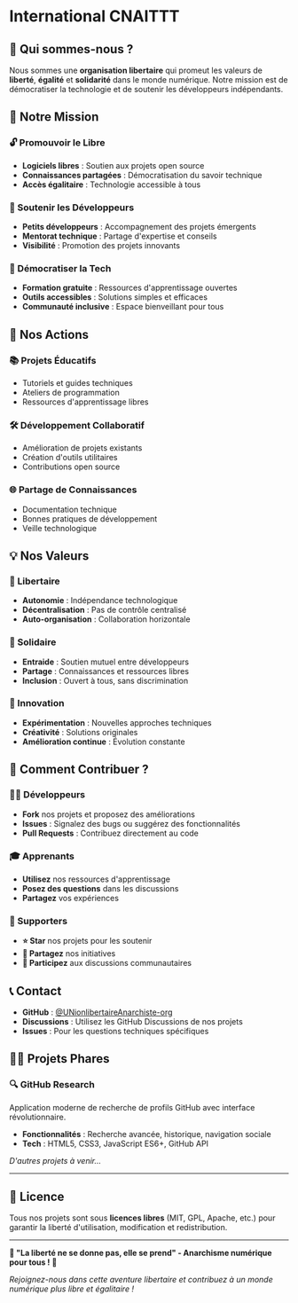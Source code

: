 # International CNAITTT

## 🏴 Qui sommes-nous ?

Nous sommes une **organisation libertaire** qui promeut les valeurs de **liberté**, **égalité** et **solidarité** dans le monde numérique. Notre mission est de démocratiser la technologie et de soutenir les développeurs indépendants.

## 🎯 Notre Mission

### 🔓 Promouvoir le Libre
- **Logiciels libres** : Soutien aux projets open source
- **Connaissances partagées** : Démocratisation du savoir technique
- **Accès égalitaire** : Technologie accessible à tous

### 🤝 Soutenir les Développeurs
- **Petits développeurs** : Accompagnement des projets émergents
- **Mentorat technique** : Partage d'expertise et conseils
- **Visibilité** : Promotion des projets innovants

### 🌱 Démocratiser la Tech
- **Formation gratuite** : Ressources d'apprentissage ouvertes
- **Outils accessibles** : Solutions simples et efficaces
- **Communauté inclusive** : Espace bienveillant pour tous

## 🚀 Nos Actions

### 📚 Projets Éducatifs
- Tutoriels et guides techniques
- Ateliers de programmation
- Ressources d'apprentissage libres

### 🛠️ Développement Collaboratif
- Amélioration de projets existants
- Création d'outils utilitaires
- Contributions open source

### 🌐 Partage de Connaissances
- Documentation technique
- Bonnes pratiques de développement
- Veille technologique

## 💡 Nos Valeurs

### 🏴 Libertaire
- **Autonomie** : Indépendance technologique
- **Décentralisation** : Pas de contrôle centralisé
- **Auto-organisation** : Collaboration horizontale

### 🤲 Solidaire
- **Entraide** : Soutien mutuel entre développeurs
- **Partage** : Connaissances et ressources libres
- **Inclusion** : Ouvert à tous, sans discrimination

### 🔬 Innovation
- **Expérimentation** : Nouvelles approches techniques
- **Créativité** : Solutions originales
- **Amélioration continue** : Évolution constante

## 🤝 Comment Contribuer ?

### 👨‍💻 Développeurs
- **Fork** nos projets et proposez des améliorations
- **Issues** : Signalez des bugs ou suggérez des fonctionnalités
- **Pull Requests** : Contribuez directement au code

### 🎓 Apprenants
- **Utilisez** nos ressources d'apprentissage
- **Posez des questions** dans les discussions
- **Partagez** vos expériences

### 🌟 Supporters
- **⭐ Star** nos projets pour les soutenir
- **📢 Partagez** nos initiatives
- **💬 Participez** aux discussions communautaires

## 📞 Contact

- **GitHub** : [@UNionlibertaireAnarchiste-org](https://github.com/UNionlibertaireAnarchiste-org)
- **Discussions** : Utilisez les GitHub Discussions de nos projets
- **Issues** : Pour les questions techniques spécifiques

## 🏴‍☠️ Projets Phares

### 🔍 GitHub Research
Application moderne de recherche de profils GitHub avec interface révolutionnaire.
- **Fonctionnalités** : Recherche avancée, historique, navigation sociale
- **Tech** : HTML5, CSS3, JavaScript ES6+, GitHub API

*D'autres projets à venir...*

---

## 📜 Licence

Tous nos projets sont sous **licences libres** (MIT, GPL, Apache, etc.) pour garantir la liberté d'utilisation, modification et redistribution.

---

**🏴 "La liberté ne se donne pas, elle se prend" - Anarchisme numérique pour tous ! 🏴**

*Rejoignez-nous dans cette aventure libertaire et contribuez à un monde numérique plus libre et égalitaire !*
